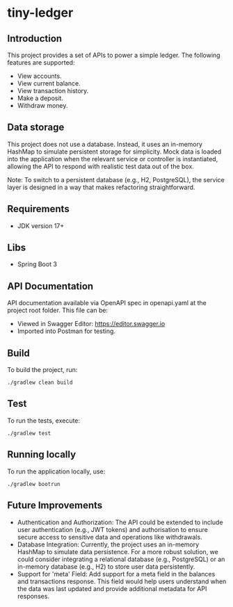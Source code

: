 # tiny-ledger

## Introduction
This project provides a set of APIs to power a simple ledger. The following features are supported:
* View accounts.
* View current balance.
* View transaction history.
* Make a deposit.
* Withdraw money.

## Data storage
This project does not use a database. Instead, it uses an in-memory HashMap to simulate persistent storage for simplicity.
Mock data is loaded into the application when the relevant service or controller is instantiated, allowing the API to respond with realistic test data out of the box.

Note: To switch to a persistent database (e.g., H2, PostgreSQL), the service layer is designed in a way that makes refactoring straightforward.

## Requirements
* JDK version 17+

## Libs
* Spring Boot 3

## API Documentation
API documentation available via OpenAPI spec in openapi.yaml at the project root folder. This file can be:
* Viewed in Swagger Editor: https://editor.swagger.io
* Imported into Postman for testing.

## Build
To build the project, run:
```
./gradlew clean build
```

## Test
To run the tests, execute:
```
./gradlew test
```

## Running locally
To run the application locally, use:
```
./gradlew bootrun
```

## Future Improvements
* Authentication and Authorization: The API could be extended to include user authentication (e.g., JWT tokens) and authorisation to ensure secure access to sensitive data and operations like withdrawals.
* Database Integration: Currently, the project uses an in-memory HashMap to simulate data persistence. For a more robust solution, we could consider integrating a relational database (e.g., PostgreSQL) or an in-memory database (e.g., H2) to store user data persistently.
* Support for 'meta' Field: Add support for a meta field in the balances and transactions response. This field would help users understand when the data was last updated and provide additional metadata for API responses.  